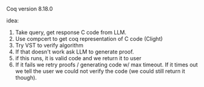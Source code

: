 Coq version 8.18.0

idea:

1. Take query, get response C code from LLM.
2. Use compcert to get coq representation of C code (Clight)
3. Try VST to verify algorithm
4. If that doesn't work ask LLM to generate proof.
5. if this runs, it is valid code and we return it to user
6. If it fails we retry proofs / generating code w/ max timeout. If it times out we tell the user we could not verify the code (we could still return it though).
